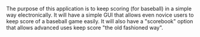 The purpose of this application is to keep scoring (for baseball) in a simple way electronically. It will have a simple GUI that allows even novice users to keep score of a baseball game easily. It will also have a "scorebook" option that allows advanced uses keep score "the old fashioned way".